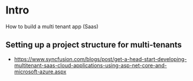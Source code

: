 # Intro
How to build a multi tenant app (Saas)

## Setting up a project structure for multi-tenants
- https://www.syncfusion.com/blogs/post/get-a-head-start-developing-multitenant-saas-cloud-applications-using-asp-net-core-and-microsoft-azure.aspx